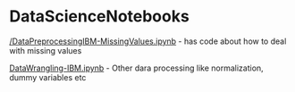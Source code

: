 # DataScienceNotebooks

[/DataPreprocessingIBM-MissingValues.ipynb](https://github.com/StefanSilver3/DataScienceNotebooks/blob/main/DataPreprocessingIBM-MissingValues.ipynb) - has code about how to deal with missing values

[DataWrangling-IBM.ipynb](https://github.com/StefanSilver3/DataScienceNotebooks/blob/main/DataWrangling-IBM.ipynb) - Other dara processing like normalization, dummy variables etc

